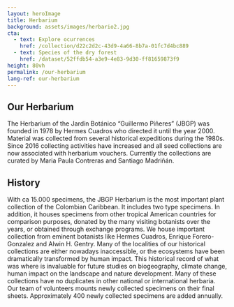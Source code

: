 ```yaml
---
layout: heroImage 
title: Herbarium
background: assets/images/herbario2.jpg
cta:
  - text: Explore ocurrences
    href: /collection/d22c2d2c-43d9-4a66-8b7a-01fc7d4bc889
  - text: Species of the dry forest
    href: /dataset/52ffdb54-a3e9-4e83-9d30-ff81659873f9
height: 80vh
permalink: /our-herbarium
lang-ref: our-herbarium
---
```


## Our Herbarium 

The Herbarium of the Jardín Botánico “Guillermo Piñeres” (JBGP) was founded in 1978 by Hermes Cuadros who directed it until the year 2000. Material was collected from several historical expeditions during the 1980s. Since 2016 collecting activities have increased and all seed collections are now associated with herbarium vouchers. Currently the collections are curated by Maria Paula Contreras and Santiago Madriñán.

## History

With ca 15.000 specimens, the JBGP Herbarium is the most important plant collection of the Colombian Caribbean. It includes two type specimens. In addition, it houses specimens from other tropical American countries for comparison purposes, donated by the many visiting botanists over the years, or obtained through exchange programs. We house important collection from eminent botanists like Hermes Cuadros, Enrique Forero-Gonzalez and Alwin H. Gentry. Many of the localities of our historical collections are either nowadays inaccessible, or the ecosystems have been dramatically transformed by human impact. This historical record of what was where is invaluable for future studies on biogeography, climate change, human impact on the landscape and nature development. Many of these collections have no duplicates in other national or international herbaria. Our team of volunteers mounts newly collected specimens on their final sheets. Approximately 400 newly collected specimens are added annually.
